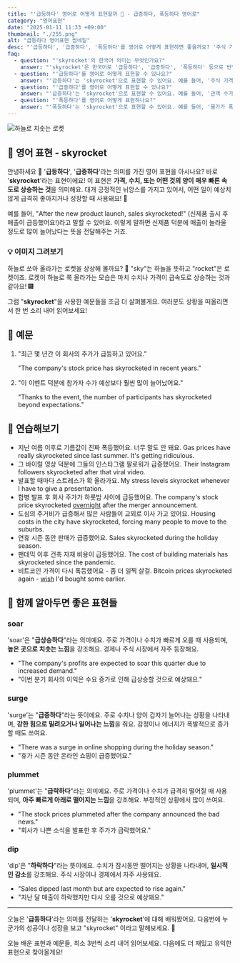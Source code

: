 ```yaml
---
title: "'급등하다' 영어로 어떻게 표현할까 🚀 - 급증하다, 폭등하다 영어로"
category: "영어표현"
date: "2025-01-11 11:33 +09:00"
thumbnail: "./255.png"
alt: "급등하다 영어표현 썸네일"
desc: "'급등하다', '급증하다', '폭등하다'를 영어로 어떻게 표현하면 좋을까요? '주식 가격이 급등했어', '관객 수가 급증했어', '물가가 폭등했어' 등을 영어로 표현하는 법을 배워봅시다. 다양한 예문을 통해서 연습하고 본인의 표현으로 만들어 보세요."
faq:
  - question: "'skyrocket'의 한국어 의미는 무엇인가요?"
    answer: "'skyrocket'은 한국어로 '급등하다', '급증하다', '폭등하다' 등으로 번역될 수 있어요. 주로 가격이나 수치가 매우 빠르게 증가할 때 사용해요."
  - question: "'급등하다'를 영어로 어떻게 표현할 수 있나요?"
    answer: "'급등하다'는 'skyrocket'으로 표현할 수 있어요. 예를 들어, '주식 가격이 급등했어'는 'The stock prices skyrocketed'로 말할 수 있어요."
  - question: "'급증하다'를 영어로 어떻게 표현할 수 있나요?"
    answer: "'급증하다'는 'skyrocket'으로 표현할 수 있어요. 예를 들어, '관객 수가 급증했어'는 'The number of viewers skyrocketed'로 말할 수 있어요."
  - question: "'폭등하다'를 영어로 어떻게 표현하나요?"
    answer: "'폭등하다'는 'skyrocket'으로 표현할 수 있어요. 예를 들어, '물가가 폭등했어'는 'The prices skyrocketed'로 표현할 수 있어요."
---
```


![하늘로 치솟는 로켓](./255-1.jpg)

## 🌟 영어 표현 - skyrocket

안녕하세요 👋 '**급등하다**', '**급증하다**'라는 의미를 가진 영어 표현을 아시나요? 바로 '**skyrocket**'라는 표현이에요! 이 표현은 **가격, 수치, 또는 어떤 것의 양이 매우 빠른 속도로 상승하는 것**을 의미해요. 대개 긍정적인 뉘앙스를 가지고 있어서, 어떤 일이 예상치 않게 급격히 좋아지거나 성장할 때 사용돼요! 🚀

예를 들어, "After the new product launch, sales skyrocketed!" (신제품 출시 후 매출이 급등했어요!)라고 말할 수 있어요. 이렇게 말하면 신제품 덕분에 매출이 놀라울 정도로 많이 늘어났다는 뜻을 전달해주는 거죠.

### 💡 이미지 그려보기

하늘로 쏘아 올라가는 로켓을 상상해 볼까요? 🚀 "sky"는 하늘을 뜻하고 "rocket"은 로켓이죠. 로켓이 하늘로 쭉 올라가는 모습은 마치 수치나 가격이 급속도로 상승하는 것과 같아요! 🎆

그럼 "**skyrocket**"을 사용한 예문들을 조금 더 살펴볼게요. 여러분도 상황을 떠올리면서 한 번 소리 내어 읽어보세요!

## 📖 예문

1. "최근 몇 년간 이 회사의 주가가 급등하고 있어요."

   "The company's stock price has skyrocketed in recent years."

2. "이 이벤트 덕분에 참가자 수가 예상보다 훨씬 많이 늘어났어요."

   "Thanks to the event, the number of participants has skyrocketed beyond expectations."

## 💬 연습해보기

<ul data-interactive-list>
  <li data-interactive-item>
    <span data-toggler>지난 여름 이후로 기름값이 진짜 폭등했어요. 너무 말도 안 돼요.</span>
    <span data-answer>Gas prices have really skyrocketed since last summer. It's getting ridiculous.</span>
  </li>
  <li data-interactive-item>
    <span data-toggler>그 바이럴 영상 덕분에 그들의 인스타그램 팔로워가 급증했어요.</span>
    <span data-answer>Their Instagram followers skyrocketed after that viral video.</span>
  </li>
  <li data-interactive-item>
    <span data-toggler>발표할 때마다 스트레스가 확 올라가요.</span>
    <span data-answer>My stress levels skyrocket whenever I have to give a presentation.</span>
  </li>
  <li data-interactive-item>
    <span data-toggler>합병 발표 후 회사 주가가 하룻밤 사이에 급등했어요.</span>
    <span data-answer>The company's stock price skyrocketed <a href="/blog/in-english/134.overnight/">overnight</a> after the merger announcement.</span>
  </li>
  <li data-interactive-item>
    <span data-toggler>도심의 주거비가 급증해서 많은 사람들이 교외로 이사 가고 있어요.</span>
    <span data-answer>Housing costs in the city have skyrocketed, forcing many people to move to the suburbs.</span>
  </li>
  <li data-interactive-item>
    <span data-toggler>연휴 시즌 동안 판매가 급증했어요.</span>
    <span data-answer>Sales skyrocketed during the holiday season.</span>
  </li>
  <li data-interactive-item>
    <span data-toggler>팬데믹 이후 건축 자재 비용이 급등했어요.</span>
    <span data-answer>The cost of building materials has skyrocketed since the pandemic.</span>
  </li>
  <li data-interactive-item>
    <span data-toggler>비트코인 가격이 다시 폭등했어요 - 좀 더 일찍 살걸.</span>
    <span data-answer>Bitcoin prices skyrocketed again - <a href="/blog/in-english/118.i-wish/">wish</a> I'd bought some earlier.</span>
  </li>
</ul>

## 🤝 함께 알아두면 좋은 표현들

### soar

'soar'은 "**급상승하다**"라는 의미예요. 주로 가격이나 수치가 빠르게 오를 때 사용되며, **높은 곳으로 치솟는 느낌**을 강조해요. 경제나 주식 시장에서 자주 등장해요.

- "The company's profits are expected to soar this quarter due to increased demand."
- "이번 분기 회사의 이익은 수요 증가로 인해 급상승할 것으로 예상돼요."

### surge

'surge'는 "**급증하다**"라는 뜻이에요. 주로 수치나 양이 갑자기 늘어나는 상황을 나타내며, **강한 힘으로 밀려오거나 일어나는 느낌**을 줘요. 감정이나 에너지가 폭발적으로 증가할 때도 쓰여요.

- "There was a surge in online shopping during the holiday season."
- "휴가 시즌 동안 온라인 쇼핑이 급증했어요."

### plummet

'plummet'는 "**급락하다**"라는 의미예요. 주로 가격이나 수치가 급격히 떨어질 때 사용되며, **아주 빠르게 아래로 떨어지는 느낌**을 강조해요. 부정적인 상황에서 많이 쓰여요.

- "The stock prices plummeted after the company announced the bad news."
- "회사가 나쁜 소식을 발표한 후 주가가 급락했어요."

### dip

'dip'은 "**하락하다**"라는 뜻이에요. 수치가 잠시동안 떨어지는 상황을 나타내며, **일시적인 감소**를 강조해요. 주식 시장이나 경제에서 자주 사용돼요.

- "Sales dipped last month but are expected to rise again."
- "지난 달 매출이 하락했지만 다시 오를 것으로 예상돼요."

---

오늘은 '**급등하다**'라는 의미를 전달하는 '**skyrocket**'에 대해 배워봤어요. 다음번에 누군가의 성공이나 성장을 보고 "skyrocket" 이라고 말해보세요. 🚀

오늘 배운 표현과 예문들, 최소 3번씩 소리 내어 읽어보세요. 다음에도 더 재밌고 유익한 표현으로 찾아올게요!
